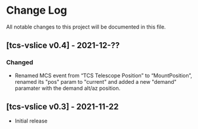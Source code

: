 # Change Log
All notable changes to this project will be documented in this file.

## [tcs-vslice v0.4] - 2021-12-??

### Changed

- Renamed MCS event from “TCS Telescope Position” to “MountPosition”, renamed its "pos" param to 
  "current" and added a new "demand" paramater with the demand alt/az position.

## [tcs-vslice v0.3] - 2021-11-22

- Initial release

